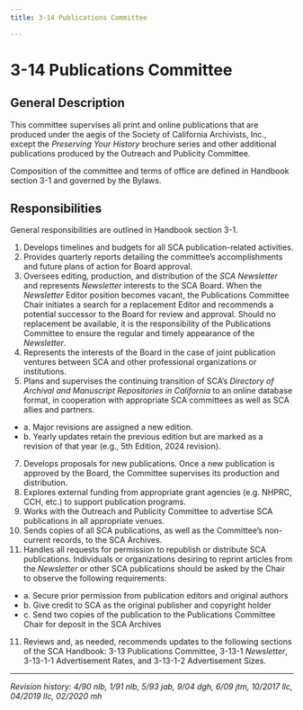 ```yaml
---
title: 3-14 Publications Committee

---
```


# 3-14 Publications Committee

## General Description

This committee supervises all print and online publications that are produced under the aegis of the Society of California Archivists, Inc., except the _Preserving Your History_ brochure series and other additional publications produced by the Outreach and Publicity Committee.

Composition of the committee and terms of office are defined in Handbook section 3-1 and governed by the Bylaws.

## Responsibilities

General responsibilities are outlined in Handbook section 3-1.

1. Develops timelines and budgets for all SCA publication-related activities.
2. Provides quarterly reports detailing the committee’s accomplishments and future plans of action for Board approval.
3. Oversees editing, production, and distribution of the _SCA Newsletter_ and represents _Newsletter_ interests to the SCA Board. When the _Newsletter_ Editor position becomes vacant, the Publications Committee Chair initiates a search for a replacement Editor and recommends a potential successor to the Board for review and approval. Should no replacement be available, it is the responsibility of the Publications Committee to ensure the regular and timely appearance of the _Newsletter_.
4. Represents the interests of the Board in the case of joint publication ventures between SCA and other professional organizations or institutions.
5. Plans and supervises the continuing transition of SCA’s _Directory of Archival and Manuscript Repositories in California_ to an online database format, in cooperation with appropriate SCA committees as well as SCA allies and partners.
 - a. Major revisions are assigned a new edition.
 - b. Yearly updates retain the previous edition but are marked as a revision of that year (e.g., 5th Edition, 2024 revision). 
7. Develops proposals for new publications. Once a new publication is approved by the Board, the Committee supervises its production and distribution.
8. Explores external funding from appropriate grant agencies (e.g. NHPRC, CCH, etc.) to support publication programs.
9. Works with the Outreach and Publicity Committee to advertise SCA publications in all appropriate venues.
10. Sends copies of all SCA publications, as well as the Committee’s non-current records, to the SCA Archives.
11.	Handles all requests for permission to republish or distribute SCA publications. Individuals or organizations desiring to reprint articles from the _Newsletter_ or other SCA publications should be asked by the Chair to observe the following requirements:
   - a. Secure prior permission from publication editors and original authors
   - b. Give credit to SCA as the original publisher and copyright holder
   - c. Send two copies of the publication to the Publications Committee Chair for deposit in the SCA Archives
11.	Reviews and, as needed, recommends updates to the following sections of the SCA Handbook: 3-13 Publications Committee, 3-13-1 _Newsletter_, 3-13-1-1 Advertisement Rates, and 3-13-1-2 Advertisement Sizes.

***

_Revision history: 4/90 nlb, 1/91 nlb, 5/93 jab, 9/04 dgh, 6/09 jtm, 10/2017 llc, 04/2019 llc, 02/2020 mh_
